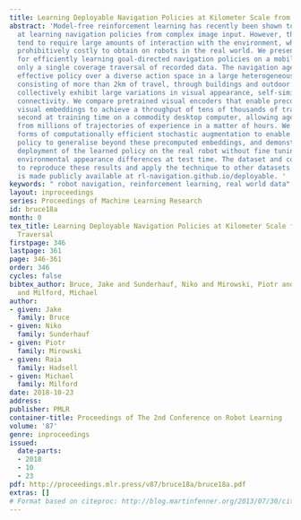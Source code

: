 ```yaml
---
title: Learning Deployable Navigation Policies at Kilometer Scale from a Single Traversal
abstract: 'Model-free reinforcement learning has recently been shown to be effective
  at learning navigation policies from complex image input. However, these algorithms
  tend to require large amounts of interaction with the environment, which can be
  prohibitively costly to obtain on robots in the real world. We present an approach
  for efficiently learning goal-directed navigation policies on a mobile robot, from
  only a single coverage traversal of recorded data. The navigation agent learns an
  effective policy over a diverse action space in a large heterogeneous environment
  consisting of more than 2km of travel, through buildings and outdoor regions that
  collectively exhibit large variations in visual appearance, self-similarity, and
  connectivity. We compare pretrained visual encoders that enable precomputation of
  visual embeddings to achieve a throughput of tens of thousands of transitions per
  second at training time on a commodity desktop computer, allowing agents to learn
  from millions of trajectories of experience in a matter of hours. We propose multiple
  forms of computationally efficient stochastic augmentation to enable the learned
  policy to generalise beyond these precomputed embeddings, and demonstrate successful
  deployment of the learned policy on the real robot without fine tuning, despite
  environmental appearance differences at test time. The dataset and code required
  to reproduce these results and apply the technique to other datasets and robots
  is made publicly available at rl-navigation.github.io/deployable. '
keywords: " robot navigation, reinforcement learning, real world data"
layout: inproceedings
series: Proceedings of Machine Learning Research
id: bruce18a
month: 0
tex_title: Learning Deployable Navigation Policies at Kilometer Scale from a Single
  Traversal
firstpage: 346
lastpage: 361
page: 346-361
order: 346
cycles: false
bibtex_author: Bruce, Jake and Sunderhauf, Niko and Mirowski, Piotr and Hadsell, Raia
  and Milford, Michael
author:
- given: Jake
  family: Bruce
- given: Niko
  family: Sunderhauf
- given: Piotr
  family: Mirowski
- given: Raia
  family: Hadsell
- given: Michael
  family: Milford
date: 2018-10-23
address: 
publisher: PMLR
container-title: Proceedings of The 2nd Conference on Robot Learning
volume: '87'
genre: inproceedings
issued:
  date-parts:
  - 2018
  - 10
  - 23
pdf: http://proceedings.mlr.press/v87/bruce18a/bruce18a.pdf
extras: []
# Format based on citeproc: http://blog.martinfenner.org/2013/07/30/citeproc-yaml-for-bibliographies/
---
```

